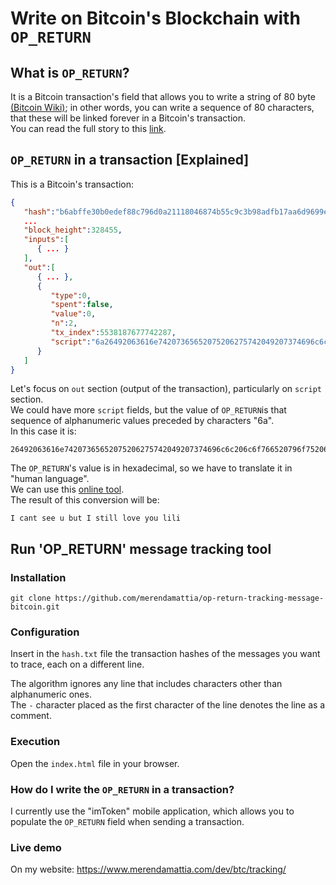 # Write on Bitcoin's Blockchain with `OP_RETURN`
## What is `OP_RETURN`?
It is a Bitcoin transaction's field that allows you to write a string of 80 byte [(Bitcoin Wiki)](https://en.bitcoin.it/wiki/Script); in other words, you can write a sequence of 80 characters, that these will be linked forever in a Bitcoin's transaction.  
You can read the full story to this [link](https://bitcoin.stackexchange.com/questions/29554/explanation-of-what-an-op-return-transaction-looks-like).

## `OP_RETURN` in a transaction [Explained]
This is a Bitcoin's transaction: 
```json
{
   "hash":"b6abffe30b0edef88c796d0a21118046874b55c9c3b98adfb17aa6d9699e679d",
   ...
   "block_height":328455,
   "inputs":[
      { ... }
   ],
   "out":[
      { ... },
      {
         "type":0,
         "spent":false,
         "value":0,
         "n":2,
         "tx_index":5538187677742287,
         "script":"6a26492063616e74207365652075206275742049207374696c6c206c6f766520796f75206c696c69"
      }
   ]
}
```
Let's focus on `out` section (output of the transaction), particularly on `script` section.  
We could have more `script` fields, but the value of `OP_RETURN`is that sequence of alphanumeric values preceded by characters "6a".  
In this case it is:
```
26492063616e74207365652075206275742049207374696c6c206c6f766520796f75206c696c69
```
The `OP_RETURN`'s value is in hexadecimal, so we have to translate it in "human language".  
We can use this [online tool](https://www.duplichecker.com/hex-to-text.php).  
The result of this conversion will be:
```
I cant see u but I still love you lili
```
## Run 'OP_RETURN' message tracking tool
### Installation
```
git clone https://github.com/merendamattia/op-return-tracking-message-bitcoin.git
```
### Configuration
Insert in the `hash.txt` file the transaction hashes of the messages you want to trace, each on a different line.

The algorithm ignores any line that includes characters other than alphanumeric ones.  
The `-` character placed as the first character of the line denotes the line as a comment.

### Execution
Open the `index.html` file in your browser.

### How do I write the `OP_RETURN` in a transaction?
I currently use the "imToken" mobile application, which allows you to populate the `OP_RETURN` field when sending a transaction.

### Live demo
On my website: https://www.merendamattia.com/dev/btc/tracking/
